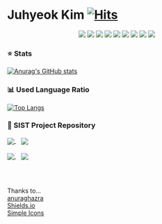 # Juhyeok Kim [![Hits](https://hits.seeyoufarm.com/api/count/incr/badge.svg?url=https%3A%2F%2Fgithub.com%2Fkimdeagle&count_bg=%2379C83D&title_bg=%23444444&icon=opsgenie.svg&icon_color=%23E7E7E7&title=hits&edge_flat=false)](https://github.com/kimdeagle)

<p align="center"><img src="https://img.shields.io/badge/Java-007396?style=flat-square&logo=Java&logoColor=white"> <img src="https://img.shields.io/badge/Oracle-F80000?style=flat-square&logo=Oracle&logoColor=white"> <img src="https://img.shields.io/badge/HTML5-E34F26?style=flat-square&logo=HTML5&logoColor=white"> <img src="https://img.shields.io/badge/CSS3-1572B6?style=flat-square&logo=CSS3&logoColor=white"> <img src="https://img.shields.io/badge/JavaScript-F7DF1E?style=flat-square&logo=JavaScript&logoColor=black"> <img src="https://img.shields.io/badge/Bootstrap-7952B3?style=flat-square&logo=Bootstrap&logoColor=white"> <img src="https://img.shields.io/badge/jQuery-0769AD?style=flat-square&logo=jQuery&logoColor=white"> <img src="https://img.shields.io/badge/Spring-6DB33F?style=flat-square&logo=Spring&logoColor=white"> <img src="https://img.shields.io/badge/Vue.js-4FC08D?style=flat-square&logo=Vue.js&logoColor=white"></p>

### ⭐ Stats

[![Anurag's GitHub stats](https://github-readme-stats.vercel.app/api?username=kimdeagle&show_icons=true&theme=react&hide=stars,issues)](https://github.com/kimdeagle)

### 📊 Used Language Ratio

[![Top Langs](https://github-readme-stats.vercel.app/api/top-langs/?username=kimdeagle&layout=compact&theme=react)](https://github.com/kimdeagle)


### 📍 SIST Project Repository

<a href="https://github.com/kimdeagle/AirBnNaProject">
  <img align="center" src="https://github-readme-stats.vercel.app/api/pin/?username=kimdeagle&repo=AirBnNaProject&theme=react" />
</a>
&nbsp;&nbsp;
<a href="https://github.com/kimdeagle/servlet-jsp-project">
  <img align="center" src="https://github-readme-stats.vercel.app/api/pin/?username=kimdeagle&repo=servlet-jsp-project&theme=react" />
</a>
<br><br>
<a href="https://github.com/kimdeagle/jdbc-project">
  <img align="center" src="https://github-readme-stats.vercel.app/api/pin/?username=kimdeagle&repo=jdbc-project&theme=react" />
</a>
&nbsp;&nbsp;
<a href="https://github.com/kimdeagle/java-console-project">
  <img align="center" src="https://github-readme-stats.vercel.app/api/pin/?username=kimdeagle&repo=java-console-project&theme=react" />
</a>

<br><br>

Thanks to...   
[anuraghazra](https://github.com/anuraghazra/github-readme-stats)   
[Shields.io](https://shields.io/)   
[Simple Icons](https://simpleicons.org/)   

<!--
**kimdeagle/kimdeagle** is a ✨ _special_ ✨ repository because its `README.md` (this file) appears on your GitHub profile.

Here are some ideas to get you started:

- 🔭 I’m currently working on ...
- 🌱 I’m currently learning ...
- 👯 I’m looking to collaborate on ...
- 🤔 I’m looking for help with ...
- 💬 Ask me about ...
- 📫 How to reach me: ...
- 😄 Pronouns: ...
- ⚡ Fun fact: ...
-->

